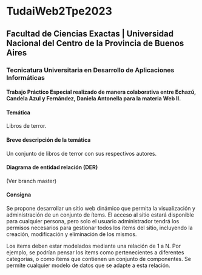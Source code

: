 <h1>TudaiWeb2Tpe2023</h1>

<h2>Facultad de Ciencias Exactas | Universidad Nacional del Centro de la Provincia de Buenos Aires</h2>

<h3>Tecnicatura Universitaria en Desarrollo de Aplicaciones Informáticas</h3>

<h4>Trabajo Práctico Especial realizado de manera colaborativa entre Echazú, Candela Azul y Fernández, Daniela Antonella para la materia Web II.</h4>

<h4>Temática</h4>
<p>Libros de terror.</p>

<h4>Breve descripción de la temática</h4>
<p>Un conjunto de libros de terror con sus respectivos autores.</p>

<h4>Diagrama de entidad relación (DER)</h4>
<p>(Ver branch master)</p>

<h4>Consigna</h4>
<p>Se propone desarrollar un sitio web dinámico que permita la visualización y administración de un conjunto de ítems. El acceso al sitio estará disponible para cualquier persona, pero solo el usuario administrador tendrá los permisos necesarios para gestionar todos los ítems del sitio, incluyendo la creación, modificación y eliminación de los mismos.</p>

<p>Los ítems deben estar modelados mediante una relación de 1 a N. Por ejemplo, se podrían pensar los ítems como pertenecientes a diferentes categorías, o como ítems que contienen un conjunto de componentes. Se permite cualquier modelo de datos que se adapte a esta relación.</p>
